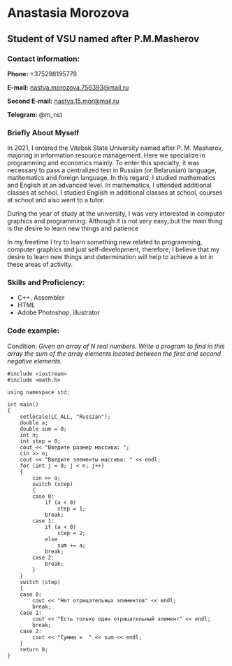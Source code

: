 # Anastasia Morozova
## Student of VSU named after P.M.Masherov
### Contact information:
**Phone:** +375298195778

**E-mail:** nastya.morozova.756393@mail.ru

**Second E-mail:** nastya.15.mor@mail.ru

**Telegram:** @m_nst
### Briefly About Myself
In 2021, I entered the Vitebsk State University named after P. M. Masherov, majoring in information resource management. Here we specialize in programming and economics mainly. To enter this specialty, it was necessary to pass a centralized test in Russian (or Belarusian) language, mathematics and foreign language. In this regard, I studied mathematics and English at an advanced level. In mathematics, I attended additional classes at school. I studied English in additional classes at school, courses at school and also went to a tutor. 

During the year of study at the university, I was very interested in computer graphics and programming. Although it is not very easy, but the main thing is the desire to learn new things and patience

In my freetime I try to learn something new related to programming, computer graphics and just self-development, therefore, I believe that my desire to learn new things and determination will help to achieve a lot in these areas of activity.
### Skills and Proficiency:
- C++, Assembler
- HTML
- Adobe Photoshop, illustrator
### Code example:
Condition: *Given an array of N real numbers. Write a program to find in this array the sum of the array elements located between the first and second negative elements.*
```
#include <iostream>
#include <math.h>

using namespace std;

int main()
{
    setlocale(LC_ALL, "Russian");
    double a;
    double sum = 0;
    int n;
    int step = 0;
    cout << "Введите размер массива: ";
    cin >> n;
    cout << "Введите элементы массива: " << endl;
    for (int j = 0; j < n; j++)
    {
        cin >> a;
        switch (step)
        {
        case 0:
            if (a < 0)
                step = 1;
            break;
        case 1:
            if (a < 0)
                step = 2;
            else
                sum += a;
            break;
        case 2:
            break;
        }
    }
    switch (step)
    {
    case 0:
        cout << "Нет отрицательных элементов" << endl;
        break;
    case 1:
        cout << "Есть только один отрицательный элемент" << endl;
        break;
    case 2:
        cout << "Сумма =  " << sum << endl;
    }
    return 0;
}
```
